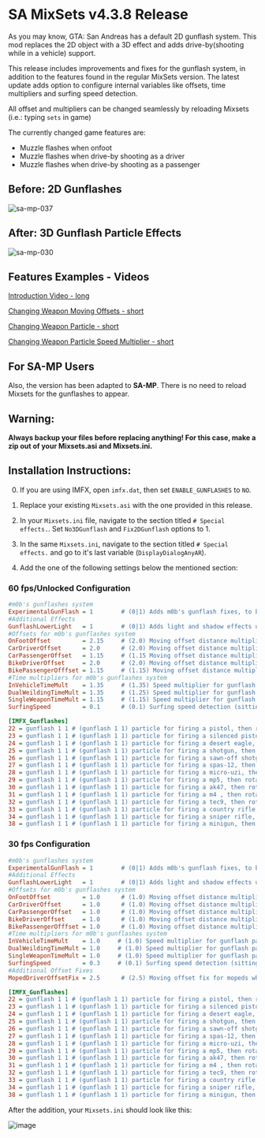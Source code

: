 # SA MixSets v4.3.8 Release

As you may know, GTA: San Andreas has a default 2D gunflash system. This mod replaces the 2D object with a 3D effect and adds drive-by(shooting while in a vehicle) support.

This release includes improvements and fixes for the gunflash system, in addition to the features found in the regular MixSets version. The latest update adds option to configure internal variables like offsets, time multipliers and surfing speed detection. 

All offset and multipliers can be changed seamlessly by reloading Mixsets (i.e.: typing `sets` in game)

The currently changed game features are:
* Muzzle flashes when onfoot
* Muzzle flashes when drive-by shooting as a driver 
* Muzzle flashes when drive-by shooting as a passenger

## Before: 2D Gunflashes
![sa-mp-037](https://github.com/m0b-x/SA-MixSets/assets/72597190/5679d15f-4173-477a-9e8e-6a6989f2b89c)
## After: 3D Gunflash Particle Effects
![sa-mp-030](https://github.com/m0b-x/SA-MixSets/assets/72597190/79891959-0329-4453-9b41-4bb0c99514aa)

## Features Examples - Videos

[Introduction Video - long](https://www.youtube.com/watch?v=cP7IlqUQ1bU)

[Changing Weapon Moving Offsets - short](https://www.youtube.com/watch?v=wXu1R0vs46I)

[Changing Weapon Particle - short](https://www.youtube.com/watch?v=f3LBxqJXteI)

[Changing Weapon Particle Speed Multiplier - short](https://www.youtube.com/watch?v=3FuMX88LCz8)



## For SA-MP Users

Also, the version has been adapted to **SA-MP**. There is no need to reload Mixsets for the gunflashes to appear.

## **Warning:**
**Always backup your files before replacing anything! For this case, make a zip out of your Mixsets.asi and Mixsets.ini.**

## Installation Instructions:

0. If you are using IMFX, open `imfx.dat`, then set `ENABLE_GUNFLASHES` to `NO`.

1. Replace your existing `Mixsets.asi` with the one provided in this release.

3. In your `Mixsets.ini` file, navigate to the section titled `# Special effects.`. Set `No3DGunflash` and `Fix2DGunflash` options to 1.

3. In the same `Mixsets.ini`, navigate to the section titled `# Special effects.` and go to it's last variable (`DisplayDialogAnyAR`).

4. Add the one of the following settings below the mentioned section:

### 60 fps/Unlocked Configuration
```ini
#m0b's gunflashes system
ExperimentalGunFlash = 1		# (0|1) Adds m0b's gunflash fixes, to be used along with No3DGunflash Fix2DGunflash
#Additional Effects
GunflashLowerLight 	 = 1 		# (0|1) Adds light and shadow effects under the muzzle flash (Credits go to DK22Pac's GTA IV Lights)
#Offsets for m0b's gunflashes system
OnFootOffset 		 = 2.15		# (2.0) Moving offset distance multiplier for firing weapon while on foot (needs ExperimentalGunFlash = 1)
CarDriverOffset		 = 2.0		# (2.0) Moving offset distance multiplier for firing weapon while driving a car (needs ExperimentalGunFlash = 1)
CarPassengerOffset	 = 1.15		# (1.15 Moving offset distance multiplier for firing weapon while being in a car passenger seat (needs ExperimentalGunFlash = 1)
BikeDriverOffset	 = 2.0		# (2.0) Moving offset distance multiplier for firing weapon while driving a bike  (needs ExperimentalGunFlash = 1)		
BikePassengerOfffset = 1.15		# (1.15) Moving offset distance multiplier for firing weapon while being in a bike passenger seat  (needs ExperimentalGunFlash = 1)
#Time multipliers for m0b's gunflashes system
InVehicleTimeMult	 = 1.35     # (1.35) Speed multiplier for gunflash particle when shooting from a vehicle (the higher, the less the particle will last)
DualWeildingTimeMult = 1.35     # (1.25) Speed multiplier for gunflash particle when moving while shooting with dual weilding weapons (the higher, the less the particle will last)
SingleWeaponTimeMult = 1.15     # (1.15) Speed multiplier for gunflash particle when moving while shooting with a single weapon that can be dual weilded(the higher, the less the particle will last)
SurfingSpeed 		 = 0.1      # (0.1) Surfing speed detection (sitting on a moving vehicle), when surfing, the mod will not draw the gunflash partticle

[IMFX_Gunflashes]
22 = gunflash 1 1 # (gunflash 1 1) particle for firing a pistol, then rotation and smoke
23 = gunflash 1 1 # (gunflash 1 1) particle for firing a silenced pistol, then rotation and smoke
24 = gunflash 1 1 # (gunflash 1 1) particle for firing a desert eagle, then rotation and smoke
25 = gunflash 1 1 # (gunflash 1 1) particle for firing a shotgun, then rotation and smoke
26 = gunflash 1 1 # (gunflash 1 1) particle for firing a sawn-off shotgun, then rotation and smoke
27 = gunflash 1 1 # (gunflash 1 1) particle for firing a spas-12, then rotation and smoke
28 = gunflash 1 1 # (gunflash 1 1) particle for firing a micro-uzi, then rotation and smoke
29 = gunflash 1 1 # (gunflash 1 1) particle for firing a mp5, then rotation and smoke
30 = gunflash 1 1 # (gunflash 1 1) particle for firing a ak47, then rotation and smoke
31 = gunflash 1 1 # (gunflash 1 1) particle for firing a m4 , then rotation and smoke
32 = gunflash 1 1 # (gunflash 1 1) particle for firing a tec9, then rotation and smoke
33 = gunflash 1 1 # (gunflash 1 1) particle for firing a country rifle, then rotation and smoke
34 = gunflash 1 1 # (gunflash 1 1) particle for firing a sniper rifle, then rotation and smoke
38 = gunflash 1 1 # (gunflash 1 1) particle for firing a minigun, then rotation and smoke
   ```

### 30 fps Configuration

```ini
#m0b's gunflashes system
ExperimentalGunFlash = 1		# (0|1) Adds m0b's gunflash fixes, to be used along with No3DGunflash Fix2DGunflash
#Additional Effects
GunflashLowerLight 	 = 1 		# (0|1) Adds light and shadow effects under the muzzle flash (Credits go to DK22Pac's GTA IV Lights)
#Offsets for m0b's gunflashes system
OnFootOffset 		 = 1.0		# (1.0) Moving offset distance multiplier for firing weapon while on foot (needs ExperimentalGunFlash = 1)
CarDriverOffset		 = 1.0		# (1.0) Moving offset distance multiplier for firing weapon while driving a car (needs ExperimentalGunFlash = 1)
CarPassengerOffset	 = 1.0		# (1.0) Moving offset distance multiplier for firing weapon while being in a car passenger seat (needs ExperimentalGunFlash = 1)
BikeDriverOffset	 = 1.0		# (1.0) Moving offset distance multiplier for firing weapon while driving a bike  (needs ExperimentalGunFlash = 1)		
BikePassengerOfffset = 1.0		# (1.0) Moving offset distance multiplier for firing weapon while being in a bike passenger seat  (needs ExperimentalGunFlash = 1)
#Time multipliers for m0b's gunflashes system
InVehicleTimeMult	 = 1.0     # (1.0) Speed multiplier for gunflash particle when shooting from a vehicle (the higher, the less the particle will last)
DualWeildingTimeMult = 1.0     # (1.0) Speed multiplier for gunflash particle when moving while shooting with dual weilding weapons (the higher, the less the particle will last)
SingleWeaponTimeMult = 1.0     # (1.0) Speed multiplier for gunflash particle when moving while shooting with a single weapon that can be dual weilded(the higher, the less the particle will last)
SurfingSpeed 		 = 0.3     # (0.1) Surfing speed detection (sitting on a moving vehicle), when surfing, the mod will not draw the gunflash partticle
#Additional Offset Fixes
MopedDriverOffsetFix = 2.5		# (2.5) Moving offset fix for mopeds while shooting left

[IMFX_Gunflashes]
22 = gunflash 1 1 # (gunflash 1 1) particle for firing a pistol, then rotation and smoke
23 = gunflash 1 1 # (gunflash 1 1) particle for firing a silenced pistol, then rotation and smoke
24 = gunflash 1 1 # (gunflash 1 1) particle for firing a desert eagle, then rotation and smoke
25 = gunflash 1 1 # (gunflash 1 1) particle for firing a shotgun, then rotation and smoke
26 = gunflash 1 1 # (gunflash 1 1) particle for firing a sawn-off shotgun, then rotation and smoke
27 = gunflash 1 1 # (gunflash 1 1) particle for firing a spas-12, then rotation and smoke
28 = gunflash 1 1 # (gunflash 1 1) particle for firing a micro-uzi, then rotation and smoke
29 = gunflash 1 1 # (gunflash 1 1) particle for firing a mp5, then rotation and smoke
30 = gunflash 1 1 # (gunflash 1 1) particle for firing a ak47, then rotation and smoke
31 = gunflash 1 1 # (gunflash 1 1) particle for firing a m4 , then rotation and smoke
32 = gunflash 1 1 # (gunflash 1 1) particle for firing a tec9, then rotation and smoke
33 = gunflash 1 1 # (gunflash 1 1) particle for firing a country rifle, then rotation and smoke
34 = gunflash 1 1 # (gunflash 1 1) particle for firing a sniper rifle, then rotation and smoke
38 = gunflash 1 1 # (gunflash 1 1) particle for firing a minigun, then rotation and smoke
   ```


After the addition, your `Mixsets.ini` should look like this:

![image](https://github.com/m0b-x/SA-MixSets/assets/72597190/3c057922-683a-4e73-9678-6e1f7a79cc9a)
